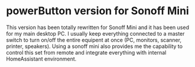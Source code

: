 # powerButton version for Sonoff Mini
This version has been totally rewritten for Sonoff Mini and it has been used for my main desktop PC.
I usually keep everything connected to a master switch to turn on/off the entire equipent at once
(PC, monitors, scanner, printer, speakers). Using a sonoff mini also provides me the capability to
control this set from remote and integrate everything with internal HomeAssistant environment.
